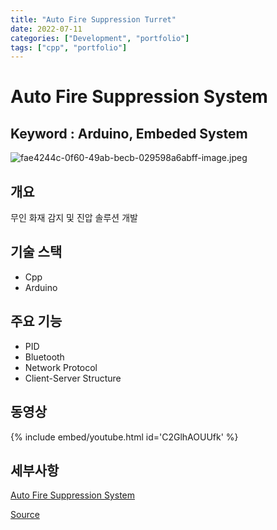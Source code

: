 ```yaml
---
title: "Auto Fire Suppression Turret"
date: 2022-07-11
categories: ["Development", "portfolio"]
tags: ["cpp", "portfolio"]
---
```


# Auto Fire Suppression System

## Keyword : Arduino, Embeded System

![fae4244c-0f60-49ab-becb-029598a6abff-image.jpeg](https://postfiles.pstatic.net/MjAyNDAyMDlfMjIz/MDAxNzA3NDczODQ0NDA4.Pu65SOAszTaScLNnwlATpMBWlldZYjYGUdVfW-_CmeAg.1lLMlUk1mdWGpPFdfUDHudXybWktWqsJ2EyX2S6_tgcg.JPEG.sinsin63/fae4244c-0f60-49ab-becb-029598a6abff-image.jpeg?type=w580)

## 개요

무인 화재 감지 및 진압 솔루션 개발

## 기술 스택

- Cpp
- Arduino

## 주요 기능

- PID
- Bluetooth
- Network Protocol
- Client-Server Structure

## 동영상

{% include embed/youtube.html id='C2GlhAOUUfk' %}

## 세부사항

[Auto Fire Suppression System](https://www.notion.so/Auto-Fire-Suppression-System-0128950f094744dd9ba5fb545ae88dae?pvs=21)

[Source](https://github.com/sinsin950313/Auto-Fire-Suppression-Turret)
